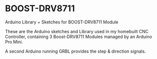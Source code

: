 # BOOST-DRV8711
Arduino Library + Sketches for BOOST-DRV8711 Module

These are the Arduino sketches and Library used in my homebuilt CNC Controller,
containing 3 Boost-DRV8711 Modules managed by an Arduino Pro Mini.

A second Arduino running GRBL provides the step & direction signals.



